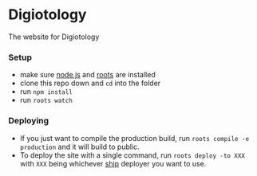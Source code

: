 # Digiotology

The website for Digiotology

### Setup

- make sure [node.js](http://nodejs.org) and [roots](http://roots.cx) are installed
- clone this repo down and `cd` into the folder
- run `npm install`
- run `roots watch`

### Deploying

- If you just want to compile the production build, run `roots compile -e production` and it will build to public.
- To deploy the site with a single command, run `roots deploy -to XXX` with `XXX` being whichever [ship](https://github.com/carrot/ship#usage) deployer you want to use.